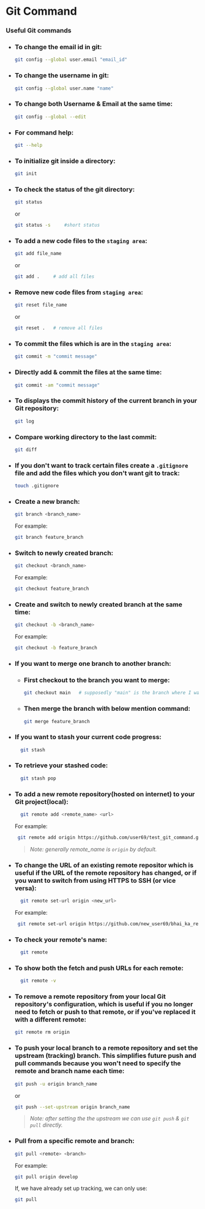 # Git Command

### Useful Git commands

- ### To change the email id in git:
  ```sh
  git config --global user.email "email_id"
  ```
- ### To change the username in git:
  ```sh
  git config --global user.name "name"
  ```
- ### To change both Username & Email at the same time:
  ```sh
  git config --global --edit
  ```
- ### For command help:

  ```sh
  git --help
  ```

- ### To initialize git inside a directory:
  ```sh
  git init
  ```
- ### To check the status of the git directory:

  ```sh
  git status
  ```

  or

  ```sh
  git status -s     #short status
  ```

- ### To add a new code files to the `staging area`:

  ```sh
  git add file_name
  ```

  or

  ```sh
  git add .     # add all files
  ```

- ### Remove new code files from `staging area`:

  ```sh
  git reset file_name
  ```

  or

  ```sh
  git reset .   # remove all files
  ```

- ### To commit the files which is are in the `staging area`:
  ```sh
  git commit -m "commit message"
  ```
- ### Directly add & commit the files at the same time:
  ```sh
  git commit -am "commit message"
  ```
- ### To displays the commit history of the current branch in your Git repository:
  ```sh
  git log
  ```
- ### Compare working directory to the last commit:
  ```sh
  git diff
  ```
- ### If you don't want to track certain files create a `.gitignore` file and add the files which you don't want git to track:
  ```sh
  touch .gitignore
  ```
- ### Create a new branch:
  ```sh
  git branch <branch_name>
  ```
  For example:
  ```sh
  git branch feature_branch
  ```
- ### Switch to newly created branch:

  ```sh
  git checkout <branch_name>
  ```

  For example:

  ```sh
  git checkout feature_branch
  ```

- ### Create and switch to newly created branch at the same time:

  ```sh
  git checkout -b <branch_name>
  ```

  For example:

  ```sh
  git checkout -b feature_branch
  ```

- ### If you want to merge one branch to another branch:

  - ### First checkout to the branch you want to merge:
    ```sh
    git checkout main   # supposedly "main" is the branch where I want to merge
    ```
  - ### Then merge the branch with below mention command:
    ```sh
    git merge feature_branch
    ```

- ### If you want to stash your current code progress:
  ```sh
    git stash
  ```
- ### To retrieve your stashed code:
  ```sh
    git stash pop
  ```
- ### To add a new remote repository(hosted on internet) to your Git project(local):

  ```sh
    git remote add <remote_name> <url>
  ```

  For example:

  ```sh
   git remote add origin https://github.com/user69/test_git_command.git
  ```

  > _Note: generally remote_name is `origin` by default._

- ### To change the URL of an existing remote repositor which is useful if the URL of the remote repository has changed, or if you want to switch from using HTTPS to SSH (or vice versa):

  ```sh
    git remote set-url origin <new_url>
  ```

  For example:

  ```sh
   git remote set-url origin https://github.com/new_user69/bhai_ka_repo.git
  ```

- ### To check your remote's name:

  ```sh
    git remote
  ```

- ### To show both the fetch and push URLs for each remote:

  ```sh
    git remote -v
  ```

- ### To remove a remote repository from your local Git repository's configuration, which is useful if you no longer need to fetch or push to that remote, or if you've replaced it with a different remote:

  ```sh
  git remote rm origin
  ```

- ### To push your local branch to a remote repository and set the upstream (tracking) branch. This simplifies future push and pull commands because you won't need to specify the remote and branch name each time:

  ```sh
  git push -u origin branch_name
  ```

  or

  ```sh
  git push --set-upstream origin branch_name
  ```

  > _Note: after setting the the upstream we can use `git push` & `git pull` directly._

- ### Pull from a specific remote and branch:
  ```sh
  git pull <remote> <branch>
  ```
  For example:
  ```sh
  git pull origin develop
  ```
  If, we have already set up tracking, we can only use:
  ```sh
  git pull
  ```
